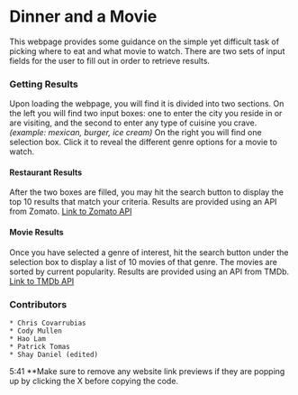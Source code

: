# Dinner and a Movie
This webpage provides some guidance on the simple yet difficult
task of picking where to eat and what movie to watch. There are 
two sets of input fields for the user to fill out in order to
retrieve results.
### Getting Results
Upon loading the webpage, you will find it is divided into two sections.
On the left you will find two input boxes: one to enter the city you reside
in or are visiting, and the second to enter any type of cuisine you crave.
_(example: mexican, burger, ice cream)_
On the right you will find one selection box. Click it to reveal the different
genre options for a movie to watch.
#### Restaurant Results
After the two boxes are filled, you may hit the search button to display the 
top 10 results that match your criteria.
Results are provided using an API from Zomato.
[Link to Zomato API](https://developers.zomato.com/api "Link to Zomato API")
#### Movie Results
Once you have selected a genre of interest, hit the search button under the
selection box to display a list of 10 movies of that genre. The movies
are sorted by current popularity.
Results are provided using an API from TMDb.
[Link to TMDb API](https://developers.themoviedb.org/ "Link to TMDb API")
### Contributors
    * Chris Covarrubias
    * Cody Mullen
    * Hao Lam
    * Patrick Tomas
    * Shay Daniel (edited) 
5:41
**Make sure to remove any website link previews if they are popping up by clicking the X before copying the code.
